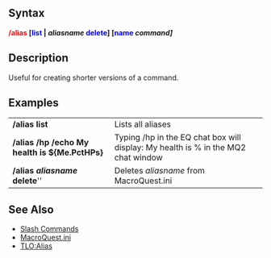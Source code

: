 ## Syntax

**<span style="color:red">/alias</span> \[<span style="color:blue">list</span> \| *aliasname*
<span style="color:blue">delete</span>\] \[<span style="color:blue">name</span> *command\]***

## Description

Useful for creating shorter versions of a command.

## Examples

|                                                |                                                                                   |
|------------------------------------------------|-----------------------------------------------------------------------------------|
| **/alias list**                                | Lists all aliases                                                                 |
| **/alias /hp /echo My health is ${Me.PctHPs}** | Typing /hp in the EQ chat box will display: My health is % in the MQ2 chat window |
| **/alias *aliasname* delete**''                | Deletes *aliasname* from MacroQuest.ini                                           |

## See Also

-   [Slash Commands](slash-commands.md)
-   [MacroQuest.ini](../macroquest.ini.md)
-   [TLO:Alias](../top-level-objects/tlo-alias.md)


